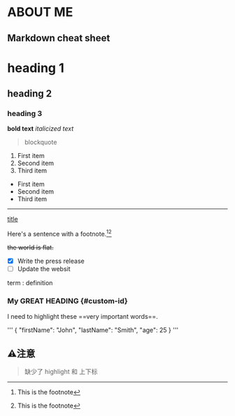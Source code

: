 # ABOUT ME
## Markdown cheat sheet

# heading 1
## heading 2
### heading 3
**bold text**
*italicized text*
> blockquote
1. First item
2. Second item
3. Third item
- First item
- Second item
- Third item
---

[title](https://www.example.com)

Here's a sentence with a footnote.[^1][^2]
[^1]: This is the footnote
[^2]: This is the footnote

~~the world is flat.~~

- [x] Write the press release
- [ ] Update the websit

term
: definition

### My GREAT HEADING {#custom-id}

I need to highlight these ==very important words==.

'''
{
  "firstName": "John",
  "lastName": "Smith",
  "age": 25
}
'''

## ⚠️注意
> 缺少了 highlight 和 上下标
